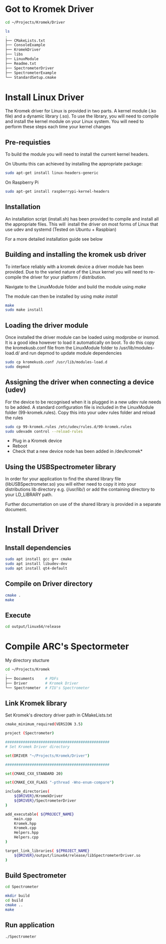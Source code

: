 # Got to Kromek Driver

```bash
cd ~/Projects/Kromek/Driver

ls
.  
├── CMakeLists.txt  
├── ConsoleExample  
├── KromekDriver  
├── libs  
├── LinuxModule  
├── Readme.txt  
├── SpectrometerDriver  
├── SpectrometerExample  
└── StandardSetup.cmake
```

# Install Linux Driver

The Kromek driver for Linux is provided in two parts. A kernel module (.ko file) and a dynamic library (.so). To use the library, you will need to compile and install the kernel module on your Linux system. You will need to perform these steps each time your kernel changes

## Pre-requisties

To build the module you will need to install the current kernel headers.

On Ubuntu this can achieved by installing the appropriate package:

```bash
sudo apt-get install linux-headers-generic
```

On Raspberry Pi

```bash
sudo apt-get install raspberrypi-kernel-headers
```
## Installation

An installation script (install.sh) has been provided to compile and install all the appropriate files. This will  install the driver on most forms of Linux that use udev and systemd (Tested on Ubuntu + Raspbian)

For a more detailed installation guide see below

## Building and installing the kromek usb driver

To interface reliably with a kromek device a driver module has been provided. Due to the varied nature of the Linux kernel you will need to re-compile the driver for your platform / distribution.

Navigate to the LinuxModule folder and build the module using _make_

The module can then be installed by using _make install_

```bash
make
sudo make install
```
## Loading the driver module

Once installed the driver module can be loaded using modprobe or insmod. It is a good idea however to load it automatically on boot. To do this copy the kromekusb.conf file from the LinuxModule folder to /usr/lib/modules-load.d/ and run depmod to update module dependencies

```bash
sudo cp kromekusb.conf /usr/lib/modules-load.d
sudo depmod
```

## Assigning the driver when connecting a device (udev)

For the device to be recognised when it is plugged in a new udev rule needs to be added. A standard configuration file is included in the LinuxModule folder (99-kromek.rules). Copy this into your udev rules folder and reload the rules

```bash
sudo cp 99-kromek.rules /etc/udev/rules.d/99-kromek.rules
sudo udevadm control --reload-rules
```

- Plug in a Kromek device
- Reboot
- Check that a new device node has been added in /dev/kromek*

## Using the USBSpectrometer library

In order for your application to find the shared library file (libUSBSpectrometer.so) you will either need to copy it into your distributions lib directory e.g. (/usr/lib/) or add the containing directory to your LD_LIBRARY path.

Further documentation on use of the shared library is provided in a separate document.
# Install Driver

## Install dependencies

```bash
sudo apt install gcc g++ cmake
sudo apt install libudev-dev
sudo apt install qt4-default
```
## Compile on Driver directory

```bash
cmake .
make
```
## Execute

```bash
cd output/linux64/release
```

# Compile ARC's Spectormeter

My directory stucture

```bash
cd ~/Projects/Kromek
.
├── Documents     # PDFs
├── Driver        # Kromek Driver 
└── Spectrometer  # FIU's Spectrometer
```

## Link Kromek library 

Set Kromek's directory driver path in CMakeLists.txt

```bash
cmake_minimum_required(VERSION 3.5)

project (Spectrometer)

###############################################
# Set Kromek Driver directory

set(DRIVER "~/Projects/Kromek/Driver")

###############################################

set(CMAKE_CXX_STANDARD 20)

set(CMAKE_CXX_FLAGS "-pthread -Wno-enum-compare")

include_directories(
	${DRIVER}/KromekDriver
	${DRIVER}/SpectrometerDriver
)

add_executable( ${PROJECT_NAME}
	main.cpp
	Kromek.hpp
	Kromek.cpp
	Helpers.hpp
	Helpers.cpp
)

target_link_libraries( ${PROJECT_NAME}
	${DRIVER}/output/linux64/release/libSpectrometerDriver.so
)
```

## Build Spectrometer

```bash
cd Spectrometer

mkdir build
cd build
cmake ..
make
```

## Run application

```bash
./Spectrometer
```
